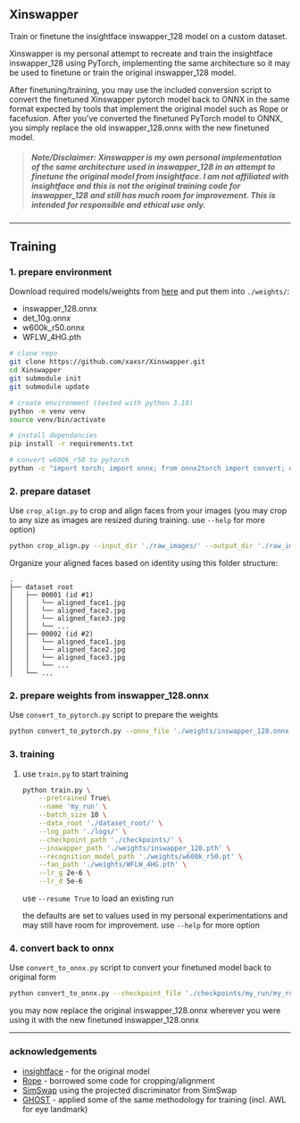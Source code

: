 ## Xinswapper
Train or finetune the insightface inswapper_128 model on a custom dataset.

Xinswapper is my personal attempt to recreate and train the insightface inswapper_128 using PyTorch, implementing the same architecture so it may be used to finetune or train the original inswapper_128 model.

After finetuning/training, you may use the included conversion script to convert the finetuned Xinswapper pytorch model back to ONNX in the same format expected by tools that implement the original model such as Rope or facefusion. After you've converted the finetuned PyTorch model to ONNX, you simply replace the old inswapper_128.onnx with the new finetuned model.

>##### __Note/Disclaimer: Xinswapper is my own personal implementation of the same architecture used in inswapper_128 in an attempt to finetune the original model from insightface. I am not affiliated with insightface and this is not the original training code for inswapper_128 and still has much room for improvement. This is intended for responsible and ethical use only.__ 

---
## Training
### 1. prepare environment
Download required models/weights from [here](https://github.com/xaxsr/Xinswapper/releases/tag/weights) and put them into `./weights/`:

- inswapper_128.onnx
- det_10g.onnx
- w600k_r50.onnx
- WFLW_4HG.pth


```bash
# clone repo
git clone https://github.com/xaxsr/Xinswapper.git
cd Xinswapper
git submodule init
git submodule update

# create environment (tested with python 3.10)
python -m venv venv
source venv/bin/activate

# install dependancies 
pip install -r requirements.txt

# convert w600k_r50 to pytorch
python -c "import torch; import onnx; from onnx2torch import convert; onnx_model = onnx.load('./weights/w600k_r50.onnx'); pytorch_model = convert(onnx_model); torch.save(pytorch_model, './weights/w600k_r50.pt')"
```

### 2. prepare dataset
Use `crop_align.py` to crop and align faces from your images (you may crop to any size as images are resized during training. use `--help` for more option)

```bash
python crop_align.py --input_dir './raw_images/' --output_dir './raw_images/aligned/'
```

Organize your aligned faces based on identity using this folder structure:
    
    .
    ├── dataset root         
    │   ├── 00001 (id #1)                  
    │   │   └── aligned_face1.jpg  
    │   │   └── aligned_face2.jpg  
    │   │   └── aligned_face3.jpg  
    │   │   └── ...
    │   ├── 00002 (id #2)                   
    │   │   └── aligned_face1.jpg  
    │   │   └── aligned_face2.jpg  
    │   │   └── aligned_face3.jpg  
    │   │   └── ...
    │   └── ...
  

### 2. prepare weights from inswapper_128.onnx
Use `convert_to_pytorch.py` script to prepare the weights

```bash
python convert_to_pytorch.py --onnx_file './weights/inswapper_128.onnx' --output_file './weights/inswapper_128.pth'
```

### 3. training
1. use `train.py` to start training
    ```bash
    python train.py \
        --pretrained True\
        --name 'my_run' \
        --batch_size 10 \
        --data_root './dataset_root/' \
        --log_path './logs/' \
        --checkpoint_path './checkpoints/' \
        --inswapper_path './weights/inswapper_128.pth' \
        --recognition_model_path './weights/w600k_r50.pt' \
        --fan_path './weights/WFLW_4HG.pth' \
        --lr_g 2e-6 \
        --lr_d 5e-6
   
   ```
   use `--resume True` to load an existing run
   
   the defaults are set to values used in my personal experimentations and may still have room for improvement. use `--help` for more option

### 4. convert back to onnx
Use `convert_to_onnx.py` script to convert your finetuned model back to original form

```bash
python convert_to_onnx.py --checkpoint_file './checkpoints/my_run/my_run_netG.pth' --output_file './checkpoints/my_run/inswapper_128.onnx'
```
you may now replace the original inswapper_128.onnx wherever you were using it with the new finetuned inswapper_128.onnx

---

### acknowledgements
- [insightface](https://insightface.ai/) - for the original model
- [Rope](https://github.com/Hillobar/Rope) - borrowed some code for cropping/alignment
- [SimSwap](https://github.com/neuralchen/SimSwap) using the projected discriminator from SimSwap
- [GHOST](https://github.com/ai-forever/ghost) - applied some of the same methodology for training (incl. AWL for eye landmark)
